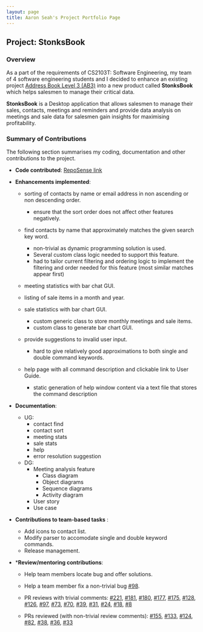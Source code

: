```yaml
---
layout: page
title: Aaron Seah's Project Portfolio Page
---
```


## Project: StonksBook

### Overview

As a part of the requirements of CS2103T: Software Engineering, my team of 4 software engineering students and I decided to enhance an existing project
[Address Book Level 3 (AB3)](https://github.com/nus-cs2103-AY1920S1/addressbook-level3) into a new product called **StonksBook** which helps salesmen to manage their critical data.

**StonksBook** is a Desktop application that allows salesmen to manage their sales, contacts, meetings and reminders
and provide data analysis on meetings and sale data for salesmen gain insights for maximising profitability.

### Summary of Contributions

The following section summarises my coding, documentation and other contributions to the project.

* **Code contributed**: [RepoSense link](https://nus-cs2103-ay2021s1.github.io/tp-dashboard/#breakdown=true&search=aaronnseah&sort=groupTitle&sortWithin=title&since=2020-08-14&timeframe=commit&mergegroup=&groupSelect=groupByRepos&checkedFileTypes=docs~functional-code~test-code~other)

* **Enhancements implemented**:
    * sorting of contacts by name or email address in non ascending or non descending order.
        * ensure that the sort order does not affect other features negatively.
    * find contacts by name that approximately matches the given search key word.
        * non-trivial as dynamic programming solution is used. 
        * Several custom class logic needed to support this feature.
        * had to tailor current filtering and ordering logic to implement the filtering and order needed for this feature (most similar matches appear first)
    * meeting statistics with bar chat GUI.
    * listing of sale items in a month and year.
    * sale statistics with bar chart GUI.
        * custom generic class to store monthly meetings and sale items.
        * custom class to generate bar chart GUI.
    * provide suggestions to invalid user input.
        * hard to give relatively good approximations to both single and double command keywords.
        
    * help page with all command description and clickable link to User Guide.
        * static generation of help window content via a text file that stores the command description
    
* **Documentation**:
    * UG:
        * contact find
        * contact sort
        * meeting stats
        * sale stats
        * help
        * error resolution suggestion
    * DG:
        * Meeting analysis feature
            * Class diagram
            * Object diagrams
            * Sequence diagrams
            * Activity diagram
        * User story
        * Use case

* **Contributions to team-based tasks** : 
    * Add icons to contact list.
    * Modify parser to accomodate single and double keyword commands.
    * Release management.
    
* ***Review/mentoring contributions**:

    * Help team members locate bug and offer solutions.
    * Help a team member fix a non-trivial bug [#98](https://github.com/AY2021S1-CS2103T-T11-1/tp/issues/98).
    
    * PR reviews with trivial comments:
    [#221](https://github.com/AY2021S1-CS2103T-T11-1/tp/pull/221),
    [#181](https://github.com/AY2021S1-CS2103T-T11-1/tp/pull/181),
    [#180](https://github.com/AY2021S1-CS2103T-T11-1/tp/pull/180),
    [#177](https://github.com/AY2021S1-CS2103T-T11-1/tp/pull/177),
    [#175](https://github.com/AY2021S1-CS2103T-T11-1/tp/pull/175),
    [#128](https://github.com/AY2021S1-CS2103T-T11-1/tp/pull/128),
    [#126](https://github.com/AY2021S1-CS2103T-T11-1/tp/pull/126),
    [#97](https://github.com/AY2021S1-CS2103T-T11-1/tp/pull/97),
    [#73](https://github.com/AY2021S1-CS2103T-T11-1/tp/pull/73),
    [#70](https://github.com/AY2021S1-CS2103T-T11-1/tp/pull/70),
    [#39](https://github.com/AY2021S1-CS2103T-T11-1/tp/pull/39),
    [#31](https://github.com/AY2021S1-CS2103T-T11-1/tp/pull/31),
    [#24](https://github.com/AY2021S1-CS2103T-T11-1/tp/pull/24),
    [#18](https://github.com/AY2021S1-CS2103T-T11-1/tp/pull/18),
    [#8](https://github.com/AY2021S1-CS2103T-T11-1/tp/pull/8)
    
    * PRs reviewed (with non-trivial review comments):
    [#155](https://github.com/AY2021S1-CS2103T-T11-1/tp/pull/155),
    [#133](https://github.com/AY2021S1-CS2103T-T11-1/tp/pull/133),
    [#124](https://github.com/AY2021S1-CS2103T-T11-1/tp/pull/124),
    [#82](https://github.com/AY2021S1-CS2103T-T11-1/tp/pull/82),
    [#38](https://github.com/AY2021S1-CS2103T-T11-1/tp/pull/38),
    [#36](https://github.com/AY2021S1-CS2103T-T11-1/tp/pull/36),
    [#33](https://github.com/AY2021S1-CS2103T-T11-1/tp/pull/33)